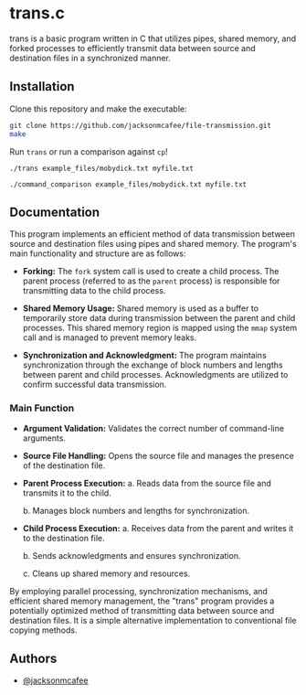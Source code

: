 
# trans.c

trans is a basic program written in C that utilizes pipes, shared memory, and forked processes to efficiently transmit data between source and destination files in a synchronized manner.
## Installation

Clone this repository and make the executable:

```bash
git clone https://github.com/jacksonmcafee/file-transmission.git
make
```

Run `trans` or run a comparison against `cp`!

`./trans example_files/mobydick.txt myfile.txt`

`./command_comparison example_files/mobydick.txt myfile.txt` 
## Documentation

This program implements an efficient method of data transmission between source and destination files using pipes and shared memory. The program's main functionality and structure are as follows:

- **Forking:** The `fork` system call is used to create a child process. The parent process (referred to as the `parent` process) is responsible for transmitting data to the child process.

- **Shared Memory Usage:** Shared memory is used as a buffer to temporarily store data during transmission between the parent and child processes. This shared memory region is mapped using the `mmap` system call and is managed to prevent memory leaks.

- **Synchronization and Acknowledgment:** The program maintains synchronization through the exchange of block numbers and lengths between parent and child processes. Acknowledgments are utilized to confirm successful data transmission.

### Main Function

- **Argument Validation:** Validates the correct number of command-line arguments.
- **Source File Handling:** Opens the source file and manages the presence of the destination file.
- **Parent Process Execution:**
   a. Reads data from the source file and transmits it to the child.
  
   b. Manages block numbers and lengths for synchronization.
- **Child Process Execution:**
   a. Receives data from the parent and writes it to the destination file.
  
   b. Sends acknowledgments and ensures synchronization.
  
   c. Cleans up shared memory and resources.

By employing parallel processing, synchronization mechanisms, and efficient shared memory management, the "trans" program provides a potentially optimized method of transmitting data between source and destination files. It is a simple alternative implementation to conventional file copying methods.
## Authors

- [@jacksonmcafee](https://www.github.com/jacksonmcafee)

